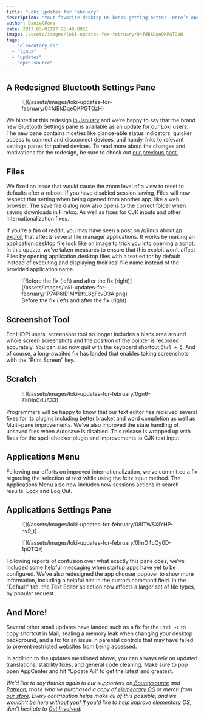```yaml
---
title: "Loki Updates for February"
description: "Your favorite desktop OS keeps getting better. Here’s our monthly improvements summary."
author: DanielFore
date: 2017-03-01T17:25:48.892Z
image: /assets/images/loki-updates-for-february/04fdBkDqeOKPGTQzH
tags:
  - "elementary-os"
  - "linux"
  - "updates"
  - "open-source"
---
```


## A Redesigned Bluetooth Settings Pane

<figure markdown="1">
![](/assets/images/loki-updates-for-february/04fdBkDqeOKPGTQzH)
</figure>

We hinted at this redesign [in January](https://medium.com/elementaryos/redesigning-bluetooth-settings-ab30abca480f) and we’re happy to say that the brand new Bluetooth Settings pane is available as an update for our Loki users. The new pane contains niceties like glance-able status indicators, quicker access to connect and disconnect devices, and handy links to relevant settings panes for paired devices. To read more about the changes and motivations for the redesign, be sure to check out [our previous post.](https://medium.com/elementaryos/redesigning-bluetooth-settings-ab30abca480f)

## Files

We fixed an issue that would cause the zoom level of a view to reset to defaults after a reboot. If you have disabled session saving, Files will now respect that setting when being opened from another app, like a web browser. The save file dialog now also opens to the correct folder when saving downloads in Firefox. As well as fixes for CJK inputs and other internationalization fixes.

If you’re a fan of reddit, you may have seen a post on /r/linux about [an exploit](https://www.reddit.com/r/linux/comments/5r6va0/how_to_easily_trick_file_manager_users_to_execute/) that affects several file manager applications. It works by making an application.desktop file look like an image to trick you into opening a script. In this update, we’ve taken measures to ensure that this exploit won’t affect Files by opening application.desktop files with a text editor by default instead of executing and displaying their real file name instead of the provided application name.

<figure markdown="1">
![Before the fix (left) and after the fix (right)](/assets/images/loki-updates-for-february/1P74P6IE1MYBttL8gFcvD3A.png)
<figcaption markdown="1">
Before the fix (left) and after the fix (right)
</figcaption>
</figure>

## Screenshot Tool

For HiDPI users, screenshot tool no longer includes a black area around whole screen screenshots and the position of the pointer is recorded accurately. You can also now quit with the keyboard shortcut `Ctrl + Q`. And of course, a long-awaited fix has landed that enables taking screenshots with the “Print Screen” key.

## Scratch

<figure markdown="1">
![](/assets/images/loki-updates-for-february/0gn6-ZiiOIoCdJA33)
</figure>

Programmers will be happy to know that our text editor has received several fixes for its plugins including better bracket and word completion as well as Multi-pane improvements. We’ve also improved the state handling of unsaved files when Autosave is disabled. This release is wrapped up with fixes for the spell checker plugin and improvements to CJK text input.

## Applications Menu

Following our efforts on improved internationalization, we’ve committed a fix regarding the selection of text while using the fcitx input method. The Applications Menu also now includes new sessions actions in search results: Lock and Log Out.

## Applications Settings Pane

<figure markdown="1">
![](/assets/images/loki-updates-for-february/08ITWSXlYHP-nv9_t)
</figure>

<figure markdown="1">
![](/assets/images/loki-updates-for-february/0lmO4cOy0D-1pQTQz)
</figure>

Following reports of confusion over what exactly this pane does, we’ve included some helpful messaging when startup apps have yet to be configured. We’ve also redesigned the app chooser popover to show more information, including a helpful hint in the custom command field. In the “Default” tab, the Text Editor selection now affects a larger set of file types, by popular request.

## And More!

Several other small updates have landed such as a fix for the `Ctrl +C` to copy shortcut in Mail, sealing a memory leak when changing your desktop background, and a fix for an issue in parental controls that may have failed to prevent restricted websites from being accessed.

In addition to the updates mentioned above, you can always rely on updated translations, stability fixes, and general code cleaning. Make sure to pop open AppCenter and hit “Update All” to get the latest and greatest.

*We’d like to say thanks again to our supporters on[ Bountysource](https://salt.bountysource.com/teams/elementary) and[ Patreon](https://www.patreon.com/elementary), those who’ve purchased a copy of[ elementary OS](https://elementary.io/) or merch from[ our store](https://elementary.io/store/). Every contribution helps make all of this possible, and we wouldn’t be here without you! If you’d like to help improve elementary OS, don’t hesitate to [Get Involved](https://elementary.io/get-involved)!*